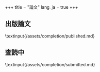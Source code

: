+++
title = "論文"
lang_ja = true
+++

## 出版論文

\textinput{/assets/completion/published.md}

## 査読中

\textinput{/assets/completion/submitted.md}
